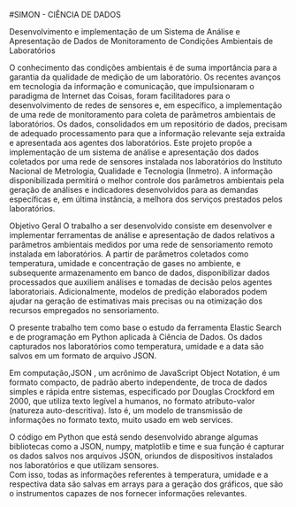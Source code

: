 #SIMON - CIÊNCIA DE DADOS

Desenvolvimento e implementação de um Sistema de Análise e
Apresentação de Dados de Monitoramento de Condições Ambientais de
Laboratórios

O conhecimento das condições ambientais é de suma importância para a garantia da qualidade
de medição de um laboratório. Os recentes avanços em tecnologia da informação e
comunicação, que impulsionaram o paradigma de Internet das Coisas, foram facilitadores para
o desenvolvimento de redes de sensores e, em específico, a implementação de uma rede de
monitoramento para coleta de parâmetros ambientais de laboratórios. Os dados, consolidados
em um repositório de dados, precisam de adequado processamento para que a informação
relevante seja extraída e apresentada aos agentes dos laboratórios. Este projeto propõe a
implementação de um sistema de análise e apresentação dos dados coletados por uma rede
de sensores instalada nos laboratórios do Instituto Nacional de Metrologia, Qualidade e
Tecnologia (Inmetro). A informação disponibilizada permitirá o melhor controle dos parâmetros
ambientais pela geração de análises e indicadores desenvolvidos para as demandas
específicas e, em última instância, a melhora dos serviços prestados pelos laboratórios.

Objetivo Geral
O trabalho a ser desenvolvido consiste em desenvolver e implementar ferramentas de análise e
apresentação de dados relativos a parâmetros ambientais medidos por uma rede de
sensoriamento remoto instalada em laboratórios. A partir de parâmetros coletados como
temperatura, umidade e concentração de gases no ambiente, e subsequente armazenamento
em banco de dados, disponibilizar dados processados que auxiliem análises e tomadas de
decisão pelos agentes laboratoriais. Adicionalmente, modelos de predição elaborados podem
ajudar na geração de estimativas mais precisas ou na otimização dos recursos empregados no
sensoriamento.




O presente trabalho tem como base o estudo da ferramenta Elastic Search e de programação
em Python aplicada à Ciência de Dados. Os dados capturados nos laboratórios como temperatura,
umidade e a data são salvos em um formato de arquivo JSON.

Em computação,JSON , um acrônimo de JavaScript Object Notation, é um formato compacto, de padrão
aberto independente, de troca de dados simples e rápida entre sistemas, especificado 
por Douglas Crockford em 2000, que utiliza texto legível a humanos, no formato atributo-valor 
(natureza auto-descritiva). Isto é, um modelo de transmissão de informações no formato 
texto, muito usado em web services.

O código em Python que está sendo desenvolvido abrange algumas bibliotecas como a JSON, numpy,
matplotlib e time e sua função é capturar os dados salvos nos arquivos JSON, oriundos de dispositivos
instalados nos laboratórios e que utilizam sensores.	
Com isso, todas as informações referentes à temperatura, umidade e a respectiva data são salvas em 
arrays para a geração dos gráficos, que são o instrumentos capazes de nos fornecer informações relevantes.



